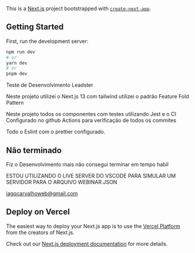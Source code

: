 This is a [Next.js](https://nextjs.org/) project bootstrapped with [`create-next-app`](https://github.com/vercel/next.js/tree/canary/packages/create-next-app).

## Getting Started

First, run the development server:

```bash
npm run dev
# or
yarn dev
# or
pnpm dev
```

Teste de Desenvolvimento Leadster

Neste projeto utilizei o Next.js 13 com tailwind utilizei o padrão Feature Fold Pattern

Neste projeto todos os componentes com testes utilizando Jest e o CI Configurado no github Actions para verificação de todos os commites

Todo o Eslint com o prettier configurado.

## Não terminado

Fiz o Desenvolvimento mais não consegui terminar em tempo habil

ESTOU UTILIZANDO O LIVE SERVER DO VSCODE PARA SIMULAR UM SERVIDOR PARA O ARQUIVO WEBINAR.JSON

iagocarvalhoweb@gmail.com

## Deploy on Vercel

The easiest way to deploy your Next.js app is to use the [Vercel Platform](https://vercel.com/new?utm_medium=default-template&filter=next.js&utm_source=create-next-app&utm_campaign=create-next-app-readme) from the creators of Next.js.

Check out our [Next.js deployment documentation](https://nextjs.org/docs/deployment) for more details.
